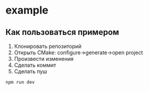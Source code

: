 # example


## Как пользоваться примером
1. Клонировать репозиторий
2. Открыть CMake: configure->generate->open project  
3. Произвести изменения  
4. Сделать коммит  
5. Сделать пуш  


```
npm run dev  
```